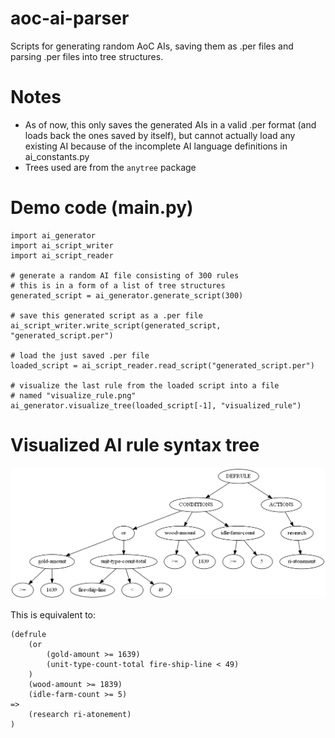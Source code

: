 # aoc-ai-parser
Scripts for generating random AoC AIs, saving them as .per files and parsing .per files into tree structures.

# Notes
* As of now, this only saves the generated AIs in a valid .per format (and loads back the ones saved by itself), but cannot actually load any existing AI because of the incomplete AI language definitions in ai_constants.py
* Trees used are from the `anytree` package

# Demo code (main.py)
```
import ai_generator
import ai_script_writer
import ai_script_reader

# generate a random AI file consisting of 300 rules
# this is in a form of a list of tree structures
generated_script = ai_generator.generate_script(300)

# save this generated script as a .per file
ai_script_writer.write_script(generated_script, "generated_script.per")

# load the just saved .per file
loaded_script = ai_script_reader.read_script("generated_script.per")

# visualize the last rule from the loaded script into a file
# named "visualize_rule.png"
ai_generator.visualize_tree(loaded_script[-1], "visualized_rule")
```

# Visualized AI rule syntax tree
![Visualized AI rule syntax tree](https://github.com/FLWL/aoc-ai-parser/blob/master/example/visualized_rule.png?raw=true)

This is equivalent to:
```
(defrule
	(or
		(gold-amount >= 1639)
		(unit-type-count-total fire-ship-line < 49)
	)
	(wood-amount >= 1839)
	(idle-farm-count >= 5)
=>
	(research ri-atonement)
)
```
